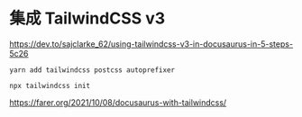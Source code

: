 # 集成 TailwindCSS v3

https://dev.to/sajclarke_62/using-tailwindcss-v3-in-docusaurus-in-5-steps-5c26

`yarn add tailwindcss postcss autoprefixer`

`npx tailwindcss init`

https://farer.org/2021/10/08/docusaurus-with-tailwindcss/
